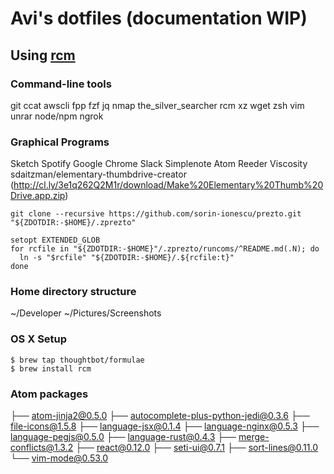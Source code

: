 # Avi's dotfiles (documentation WIP)
## Using [rcm](https://github.com/thoughtbot/rcm)

### Command-line tools

git
ccat
awscli
fpp
fzf
jq
nmap
the_silver_searcher
rcm
xz
wget
zsh
vim
unrar
node/npm
ngrok

### Graphical Programs
Sketch
Spotify
Google Chrome
Slack
Simplenote
Atom
Reeder
Viscosity
sdaitzman/elementary-thumbdrive-creator (http://cl.ly/3e1q262Q2M1r/download/Make%20Elementary%20Thumb%20Drive.app.zip)

`git clone --recursive https://github.com/sorin-ionescu/prezto.git "${ZDOTDIR:-$HOME}/.zprezto"`

```
setopt EXTENDED_GLOB
for rcfile in "${ZDOTDIR:-$HOME}"/.zprezto/runcoms/^README.md(.N); do
  ln -s "$rcfile" "${ZDOTDIR:-$HOME}/.${rcfile:t}"
done
```

### Home directory structure
~/Developer
~/Pictures/Screenshots

### OS X Setup

```
$ brew tap thoughtbot/formulae
$ brew install rcm
```

### Atom packages
├── atom-jinja2@0.5.0
├── autocomplete-plus-python-jedi@0.3.6
├── file-icons@1.5.8
├── language-jsx@0.1.4
├── language-nginx@0.5.3
├── language-pegjs@0.5.0
├── language-rust@0.4.3
├── merge-conflicts@1.3.2
├── react@0.12.0
├── seti-ui@0.7.1
├── sort-lines@0.11.0
└── vim-mode@0.53.0
